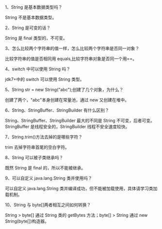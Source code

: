 1、String 是基本数据类型吗？

String 不是基本数据类型。

2、String 是可变的话？

String 是 final 类型的，不可变。

3、怎么比较两个字符串的值一样，怎么比较两个字符串是否同一对象？

比较字符串的值是否相同用 equals,比较字符串对象是否同一个用==。

4、switch 中可以使用 String 吗？

jdk7+中的 switch 可以使用 String 类型。

5、String str = new String("abc");创建了几个对象，为什么？

创建了两个，"abc"本身创建在常量池，通过 new 又创建在堆中。

6、String、StringBuffer、StringBuilder 有什么区别？

String、StringBuffer、StringBuilder 最大的不同是 String 不可变，后者可变。StringBuffer 是线程安全的，StringBuilder 线程不安全速度较快。

7、String.trim()方法去掉的是哪些字符？

trim 去掉字符串首尾的空白字符。

8、String 可以被子类继承吗？

既然 String 是 final 的，所以不能被继承。

9、可以自定义 java.lang.String 类并使用吗？

可以自定义 java.lang.String 类并编译成功，但不能被加载使用，具体请学习类加载机制。

10、String 与 byte[]两者相互之间如何转换？

String > byte[] 通过 String 类的 getBytes 方法；byte[] > String 通过 new String(byte[])构造器。
